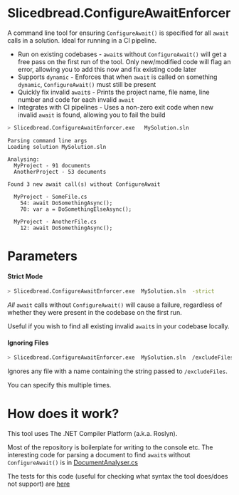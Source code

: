# Slicedbread.ConfigureAwaitEnforcer

A command line tool for ensuring `ConfigureAwait()` is specified for all `await` calls in a solution. Ideal for running in a CI pipeline.

- Run on existing codebases - `await`s without `ConfigureAwait()` will get a free pass on the first run of the tool. Only new/modified code will flag an error, allowing you to add this now and fix existing code later
- Supports `dynamic` - Enforces that when `await` is called on something `dynamic`, `ConfigureAwait()` must still be present
- Quickly fix invalid `await`s - Prints the project name, file name, line number and code for each invalid `await`
- Integrates with CI pipelines - Uses a non-zero exit code when new invalid `await` is found, allowing you to fail the build

```bash
> Slicedbread.ConfigureAwaitEnforcer.exe   MySolution.sln
```

```
Parsing command line args
Loading solution MySolution.sln

Analysing:
  MyProject - 91 documents
  AnotherProject - 53 documents

Found 3 new await call(s) without ConfigureAwait
  
  MyProject - SomeFile.cs
    54: await DoSomethingAsync();
    70: var a = DoSomethingElseAsync();
  
  MyProject - AnotherFile.cs
    12: await DoSomethingAsync();
```

# Parameters

#### Strict Mode
```bash
> Slicedbread.ConfigureAwaitEnforcer.exe  MySolution.sln  -strict
```

_All_ `await` calls without `ConfigureAwait()` will cause a failure, regardless of whether they were present in the codebase on the first run.

Useful if you wish to find all existing invalid `await`s in your codebase locally.


#### Ignoring Files
```bash
> Slicedbread.ConfigureAwaitEnforcer.exe  MySolution.sln  /excludeFiles "tests"  /excludeFiles "fixture" 
```

Ignores any file with a name containing the string passed to `/excludeFiles`. 

You can specify this multiple times.


# How does it work?
This tool uses The .NET Compiler Platform (a.k.a. Roslyn).

Most of the repository is boilerplate for writing to the console etc. The interesting code for parsing a document to find `await`s without `ConfigureAwait()` is in [DocumentAnalyser.cs](https://github.com/sliced-bread/Slicedbread.ConfigureAwaitEnforcer/blob/master/src/ConfigureAwaitEnforcer/Analyser/DocumentAnalyser.cs#L12)

The tests for this code (useful for checking what syntax the tool does/does not support) are [here](https://github.com/sliced-bread/Slicedbread.ConfigureAwaitEnforcer/blob/master/src/Tests/Tests.cs)
